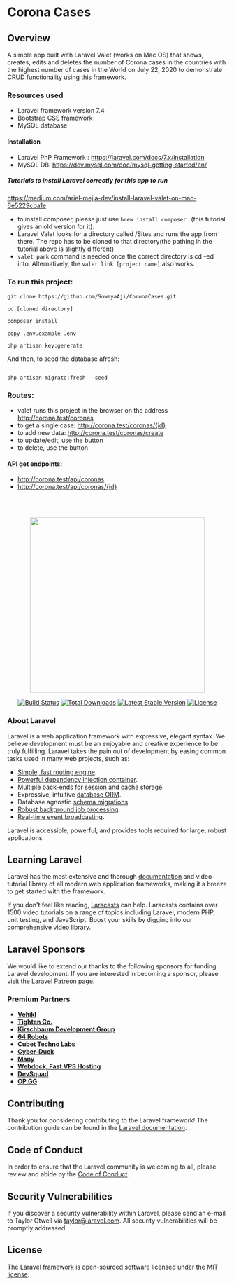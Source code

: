 # Corona Cases

## Overview

A simple app built with Laravel Valet (works on Mac OS) that shows, creates, edits and deletes the number of Corona cases in the countries with the highest number of cases in the World on July 22, 2020 to demonstrate CRUD functionality using this framework.

### Resources used

* Laravel framework version 7.4
* Bootstrap CSS framework
* MySQL database

#### Installation

* Laravel PhP Framework : https://laravel.com/docs/7.x/installation
* MySQL DB: https://dev.mysql.com/doc/mysql-getting-started/en/

##### Tutorials to install Laravel correctly for this app to run

https://medium.com/ariel-mejia-dev/install-laravel-valet-on-mac-6e5229cba1e <br>

* to install composer, please just use
```brew install composer ```
 (this tutorial gives an old version for it). 
* Laravel Valet looks for a directory called /Sites and runs the app from there. The repo has to be cloned to that directory(the pathing in the tutorial above is slightly different)
* ``` valet park ```
command is needed once the correct directory is cd -ed into. Alternatively, the 
``` valet link [project name] ```
also works.


### To run this project:


```
git clone https://github.com/SowmyaAji/CoronaCases.git

cd [cloned directory]

composer install

copy .env.example .env

php artisan key:generate

```

And then, to seed the database afresh:

```

php artisan migrate:fresh --seed

```

### Routes:

* valet runs this project in the browser on the address http://corona.test/coronas
* to get a single case: http://corona.test/coronas/{id}
* to add new data: http://corona.test/coronas/create
* to update/edit, use the button
* to delete, use the button

#### API get endpoints:

* http://corona.test/api/coronas
* http://corona.test/api/coronas/{id}

<br><br>




<p align="center"><img src="https://res.cloudinary.com/dtfbvvkyp/image/upload/v1566331377/laravel-logolockup-cmyk-red.svg" width="400"></p>

<p align="center">
<a href="https://travis-ci.org/laravel/framework"><img src="https://travis-ci.org/laravel/framework.svg" alt="Build Status"></a>
<a href="https://packagist.org/packages/laravel/framework"><img src="https://poser.pugx.org/laravel/framework/d/total.svg" alt="Total Downloads"></a>
<a href="https://packagist.org/packages/laravel/framework"><img src="https://poser.pugx.org/laravel/framework/v/stable.svg" alt="Latest Stable Version"></a>
<a href="https://packagist.org/packages/laravel/framework"><img src="https://poser.pugx.org/laravel/framework/license.svg" alt="License"></a>
</p>

### About Laravel

Laravel is a web application framework with expressive, elegant syntax. We believe development must be an enjoyable and creative experience to be truly fulfilling. Laravel takes the pain out of development by easing common tasks used in many web projects, such as:

- [Simple, fast routing engine](https://laravel.com/docs/routing).
- [Powerful dependency injection container](https://laravel.com/docs/container).
- Multiple back-ends for [session](https://laravel.com/docs/session) and [cache](https://laravel.com/docs/cache) storage.
- Expressive, intuitive [database ORM](https://laravel.com/docs/eloquent).
- Database agnostic [schema migrations](https://laravel.com/docs/migrations).
- [Robust background job processing](https://laravel.com/docs/queues).
- [Real-time event broadcasting](https://laravel.com/docs/broadcasting).

Laravel is accessible, powerful, and provides tools required for large, robust applications.

## Learning Laravel

Laravel has the most extensive and thorough [documentation](https://laravel.com/docs) and video tutorial library of all modern web application frameworks, making it a breeze to get started with the framework.

If you don't feel like reading, [Laracasts](https://laracasts.com) can help. Laracasts contains over 1500 video tutorials on a range of topics including Laravel, modern PHP, unit testing, and JavaScript. Boost your skills by digging into our comprehensive video library.

## Laravel Sponsors

We would like to extend our thanks to the following sponsors for funding Laravel development. If you are interested in becoming a sponsor, please visit the Laravel [Patreon page](https://patreon.com/taylorotwell).

### Premium Partners

- **[Vehikl](https://vehikl.com/)**
- **[Tighten Co.](https://tighten.co)**
- **[Kirschbaum Development Group](https://kirschbaumdevelopment.com)**
- **[64 Robots](https://64robots.com)**
- **[Cubet Techno Labs](https://cubettech.com)**
- **[Cyber-Duck](https://cyber-duck.co.uk)**
- **[Many](https://www.many.co.uk)**
- **[Webdock, Fast VPS Hosting](https://www.webdock.io/en)**
- **[DevSquad](https://devsquad.com)**
- **[OP.GG](https://op.gg)**

## Contributing

Thank you for considering contributing to the Laravel framework! The contribution guide can be found in the [Laravel documentation](https://laravel.com/docs/contributions).

## Code of Conduct

In order to ensure that the Laravel community is welcoming to all, please review and abide by the [Code of Conduct](https://laravel.com/docs/contributions#code-of-conduct).

## Security Vulnerabilities

If you discover a security vulnerability within Laravel, please send an e-mail to Taylor Otwell via [taylor@laravel.com](mailto:taylor@laravel.com). All security vulnerabilities will be promptly addressed.

## License

The Laravel framework is open-sourced software licensed under the [MIT license](https://opensource.org/licenses/MIT).
